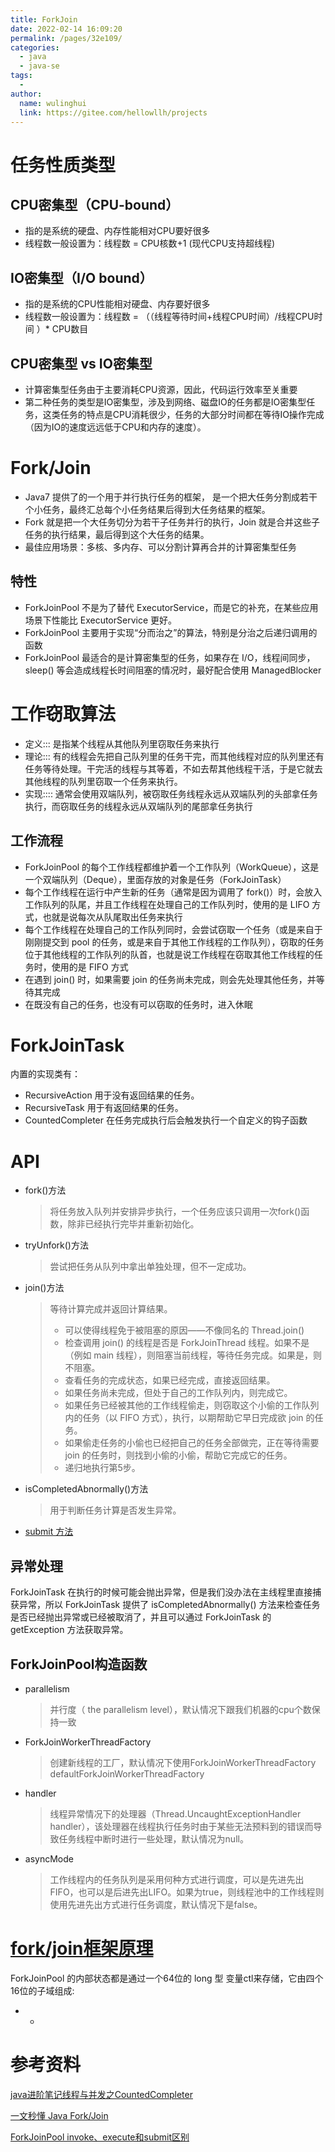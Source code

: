 ```yaml
---
title: ForkJoin
date: 2022-02-14 16:09:20
permalink: /pages/32e109/
categories:
  - java
  - java-se
tags:
  - 
author: 
  name: wulinghui
  link: https://gitee.com/hellowllh/projects
---
```



# 任务性质类型

## CPU密集型（CPU-bound）

- 指的是系统的硬盘、内存性能相对CPU要好很多
- 线程数一般设置为：线程数 = CPU核数+1 (现代CPU支持超线程)

## IO密集型（I/O bound）

- 指的是系统的CPU性能相对硬盘、内存要好很多
- 线程数一般设置为：线程数 = （（线程等待时间+线程CPU时间）/线程CPU时间 ）* CPU数目 

## CPU密集型 vs IO密集型

- 计算密集型任务由于主要消耗CPU资源，因此，代码运行效率至关重要
- 第二种任务的类型是IO密集型，涉及到网络、磁盘IO的任务都是IO密集型任务，这类任务的特点是CPU消耗很少，任务的大部分时间都在等待IO操作完成（因为IO的速度远远低于CPU和内存的速度）。

# Fork/Join

- Java7 提供了的一个用于并行执行任务的框架， 是一个把大任务分割成若干个小任务，最终汇总每个小任务结果后得到大任务结果的框架。
- Fork 就是把一个大任务切分为若干子任务并行的执行，Join 就是合并这些子任务的执行结果，最后得到这个大任务的结果。
- 最佳应用场景：多核、多内存、可以分割计算再合并的计算密集型任务

## 特性

- ForkJoinPool 不是为了替代 ExecutorService，而是它的补充，在某些应用场景下性能比 ExecutorService 更好。
- ForkJoinPool 主要用于实现“分而治之”的算法，特别是分治之后递归调用的函数
- ForkJoinPool 最适合的是计算密集型的任务，如果存在 I/O，线程间同步，sleep() 等会造成线程长时间阻塞的情况时，最好配合使用 ManagedBlocker

# 工作窃取算法

- 定义:::  是指某个线程从其他队列里窃取任务来执行
- 理论::: 有的线程会先把自己队列里的任务干完，而其他线程对应的队列里还有任务等待处理。干完活的线程与其等着，不如去帮其他线程干活，于是它就去其他线程的队列里窃取一个任务来执行。
- 实现:::: 通常会使用双端队列，被窃取任务线程永远从双端队列的头部拿任务执行，而窃取任务的线程永远从双端队列的尾部拿任务执行

## 工作流程

- ForkJoinPool 的每个工作线程都维护着一个工作队列（WorkQueue），这是一个双端队列（Deque），里面存放的对象是任务（ForkJoinTask）
- 每个工作线程在运行中产生新的任务（通常是因为调用了 fork()）时，会放入工作队列的队尾，并且工作线程在处理自己的工作队列时，使用的是 LIFO 方式，也就是说每次从队尾取出任务来执行
- 每个工作线程在处理自己的工作队列同时，会尝试窃取一个任务（或是来自于刚刚提交到 pool 的任务，或是来自于其他工作线程的工作队列），窃取的任务位于其他线程的工作队列的队首，也就是说工作线程在窃取其他工作线程的任务时，使用的是 FIFO 方式
- 在遇到 join() 时，如果需要 join 的任务尚未完成，则会先处理其他任务，并等待其完成
- 在既没有自己的任务，也没有可以窃取的任务时，进入休眠





# ForkJoinTask

内置的实现类有：

- RecursiveAction  用于没有返回结果的任务。
- RecursiveTask    用于有返回结果的任务。
- CountedCompleter  在任务完成执行后会触发执行一个自定义的钩子函数

# API

- fork()方法

  > 将任务放入队列并安排异步执行，一个任务应该只调用一次fork()函数，除非已经执行完毕并重新初始化。

- tryUnfork()方法

  > 尝试把任务从队列中拿出单独处理，但不一定成功。

- join()方法

  > 等待计算完成并返回计算结果。
  >
  > - 可以使得线程免于被阻塞的原因——不像同名的 Thread.join()
  > - 检查调用 join() 的线程是否是 ForkJoinThread 线程。如果不是（例如 main 线程），则阻塞当前线程，等待任务完成。如果是，则不阻塞。
  > - 查看任务的完成状态，如果已经完成，直接返回结果。
  > - 如果任务尚未完成，但处于自己的工作队列内，则完成它。
  > - 如果任务已经被其他的工作线程偷走，则窃取这个小偷的工作队列内的任务（以 FIFO 方式），执行，以期帮助它早日完成欲 join 的任务。
  > - 如果偷走任务的小偷也已经把自己的任务全部做完，正在等待需要 join 的任务时，则找到小偷的小偷，帮助它完成它的任务。
  > - 递归地执行第5步。

- isCompletedAbnormally()方法

  > 用于判断任务计算是否发生异常。

- [submit 方法](https://vimsky.com/examples/detail/java-method-java.util.concurrent.ForkJoinPool.submit.html)

## 异常处理

ForkJoinTask 在执行的时候可能会抛出异常，但是我们没办法在主线程里直接捕获异常，所以 ForkJoinTask 提供了 isCompletedAbnormally() 方法来检查任务是否已经抛出异常或已经被取消了，并且可以通过 ForkJoinTask 的 getException 方法获取异常。

## ForkJoinPool构造函数

- parallelism

  > 并行度（ the parallelism level），默认情况下跟我们机器的cpu个数保持一致

- ForkJoinWorkerThreadFactory

  > 创建新线程的工厂，默认情况下使用ForkJoinWorkerThreadFactory defaultForkJoinWorkerThreadFactory

- handler

  > 线程异常情况下的处理器（Thread.UncaughtExceptionHandler handler），该处理器在线程执行任务时由于某些无法预料到的错误而导致任务线程中断时进行一些处理，默认情况为null。

- asyncMode

  > 工作线程内的任务队列是采用何种方式进行调度，可以是先进先出FIFO，也可以是后进先出LIFO。如果为true，则线程池中的工作线程则使用先进先出方式进行任务调度，默认情况下是false。





# [fork/join框架原理](https://blog.csdn.net/tyrroo/article/details/81483608)

ForkJoinPool 的内部状态都是通过一个64位的 long 型 变量ctl来存储，它由四个16位的子域组成:

- - 

# 参考资料

[java进阶笔记线程与并发之CountedCompleter](https://blog.csdn.net/huitoukest/article/details/102673219)

[一文秒懂 Java Fork/Join](https://www.twle.cn/c/yufei/javatm/javatm-basic-forkjoin.html)

[ForkJoinPool invoke、execute和submit区别](https://blog.csdn.net/Thousa_Ho/article/details/89164259)

